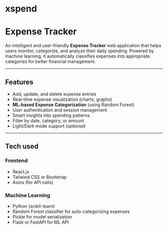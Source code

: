 # xspend
#  Expense Tracker

An intelligent and user-friendly **Expense Tracker** web application that helps users monitor, categorize, and analyze their daily spending. Powered by machine learning, it automatically classifies expenses into appropriate categories for better financial management.

---

##  Features

-  Add, update, and delete expense entries  
-  Real-time expense visualization (charts, graphs)
-  **ML-based Expense Categorization** (using Random Forest)
-  User authentication and session management
-  Smart insights into spending patterns
- Filter by date, category, or amount
- Light/Dark mode support *(optional)*

---

## Tech used

### Frontend
- React.js
- Tailwind CSS or Bootstrap
- Axios (for API calls)

### Machine Learning
- Python (scikit-learn)
- Random Forest classifier for auto-categorizing expenses
- Pickle for model serialization
- Flask or FastAPI for ML API


